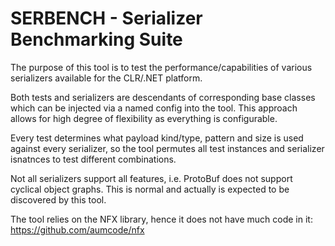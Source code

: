 # SERBENCH - Serializer Benchmarking Suite
The purpose of this tool is to test the performance/capabilities of various
serializers available for the CLR/.NET platform.

Both tests and serializers are descendants of corresponding base classes which can
be injected via a named config into the tool. This approach allows for high degree of flexibility
as everything is configurable.

Every test determines what payload kind/type, pattern and size is used against every serializer, so
the tool permutes all test instances and serializer isnatnces to test different combinations.

Not all serializers support all features, i.e. ProtoBuf does not support cyclical object graphs. This
 is normal and actually is expected to be discovered by this tool.
 
The tool relies on the NFX library, hence it does not have much code in it: 
https://github.com/aumcode/nfx


